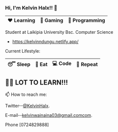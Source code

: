 
### Hi, I'm Kelvin Halx!! 👋

|:heart: Learning | :yellow_heart: Gaming| :black_heart: Programming|
|:---:|:---:|:---:|

Student at Laikipia University Bsc. Computer Science 
-    https://kelvinndungu.netlify.app/


Current Lifestyle:

|:sleeping: Sleep|:pizza: Eat|:computer: Code|:repeat: Repeat|
|:---:|:---:|:---:|:---:|

## :climbing_man: LOT TO LEARN!!!

📫 How to reach me:

Twitter--[@KelvinHalx](https://twitter.com/KelvinHalx).

E-mail--[kelvinwainaina03@gmail.comcom](kelvinwainaina03@gmail.com).

Phone [0724829888]

